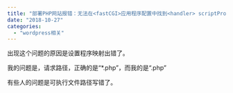 ```yaml
---
title: "部署PHP网站报错：无法在<fastCGI>应用程序配置中找到<handler> scriptProcessor"
date: "2018-10-27"
categories: 
  - "wordpress相关"
---
```


出现这个问题的原因是设置程序映射出错了。

我的问题是，请求路径，正确的是“\*.php”，而我的是“.php”

有些人的问题是可执行文件路径写错了。

